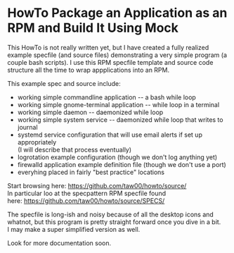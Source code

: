 # HowTo Package an Application as an RPM and Build It Using Mock

This HowTo is not really written yet, but I have created a fully realized
example specfile (and source files) demonstrating a very simple program (a
couple bash scripts). I use this RPM specfile template and source code
structure all the time to wrap appplications into an RPM.

This example spec and source include:

- working simple commandline application -- a bash while loop
- working simple gnome-terminal application -- while loop in a terminal
- working simple daemon -- daemonized while loop
- working simple system service -- daemonized while loop that writes to journal
- systemd service configuration that will use email alerts if set up appropriately  
  (I will describe that process eventually)
- logrotation example configuration (though we don't log anything yet)
- firewalld application example definition file (though we don't use a port)
- everyhing placed in fairly "best practice" locations

Start browsing here: <https://github.com/taw00/howto/source/>  
In particular loo at the specpattern RPM specfile found
here: <https://github.com/taw00/howto/source/SPECS/>

The specfile is long-ish and noisy because of all the desktop icons and
whatnot, but this program is pretty straight forward once you dive in a bit.
I may make a super simplified version as well.

Look for more documentation soon.

